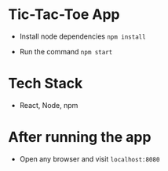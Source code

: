 # Tic-Tac-Toe App

* Install node dependencies ``` npm install ```

* Run the command ``` npm start ```

# Tech Stack

* React, Node, npm

# After running the app

* Open any browser and visit ``` localhost:8080 ```
